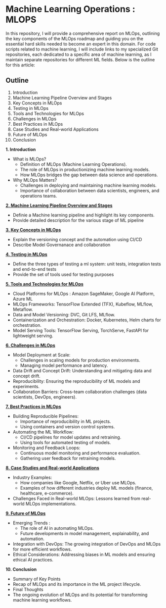 # Machine Learning Operations : MLOPS 

In this repository, I will provide a comprehensive report on MLOps, outlining the key components of the MLOps roadmap and guiding you on the essential hard skills needed to become an expert in this domain. 
For code scripts related to machine learning, I will include links to my specialized Git repositories, each dedicated to a specific area of machine learning, as I maintain separate repositories for different ML fields. 
Below is the outline for this article:
## Outline
1. Introduction
2. Machine Learning Pipeline Overview and Stages
3. Key Concepts in MLOps
4. Testing in MLOps
5. Tools and Technologies for MLOps
6. Challenges in MLOps
7. Best Practices in MLOps
8. Case Studies and Real-world Applications
9. Future of MLOps
10. Conclusion
 
**1. Introduction**
  - What is MLOps?
    - Definition of MLOps (Machine Learning Operations).
    - The role of MLOps in productionizing machine learning models.
    - How MLOps bridges the gap between data science and operations.
  - Why MLOps Matters?
    - Challenges in deploying and maintaining machine learning models.
    - Importance of collaboration between data scientists, engineers, and operations teams.
    
**[2. Machine Learning Pipeline Overview and Stages](pages/machine_learning_pipeline.md)**
  - Definie a Machine learning pipeline and highlight its key components.
  - Provide detailed description for the various stage of ML pipeline
    
**[3. Key Concepts in MLOps](pages/key_concepts_mlops.md)**
  - Explain the versioning concept and the automation using CI/CD
  - Describe Model Governanace and collaboration
    
**[4. Testing in MLOps]()**
  - Define the three types of testing a ml system: unit tests, integration tests and end-to-end tests
  - Provide the set of tools used for testing purposes
    
**[5. Tools and Technologies for MLOps](pages/tools_and_technologies.md)**
  - Cloud Platforms for MLOps : Amazon SageMaker, Google AI Platform, Azure ML
  - MLOps Frameworks: TensorFlow Extended (TFX), Kubeflow, MLflow, Metaflow.
  - Data and Model Versioning: DVC, Git LFS, MLflow.
  - Containerization and Orchestration: Docker, Kubernetes, Helm charts for orchestration.
  - Model Serving Tools: TensorFlow Serving, TorchServe, FastAPI for lightweight serving.

**[6. Challenges in MLOps]()**
  - Model Deployment at Scale: 
    - Challenges in scaling models for production environments.
    - Managing model performance and latency.
  - Data Drift and Concept Drift: Understanding and mitigating data and concept drift.
  - Reproducibility: Ensuring the reproducibility of ML models and experiments.
  - Collaboration Barriers: Cross-team collaboration challenges (data scientists, DevOps, engineers).

**[7. Best Practices in MLOps]()**
  - Building Reproducible Pipelines:
    - Importance of reproducibility in ML projects.
    - Using containers and version control systems.
  - Automating the ML Workflow: 
    - CI/CD pipelines for model updates and retraining.
    - Using tools for automated testing of models.
  - Monitoring and Feedback Loops:
    - Continuous model monitoring and performance evaluation.
    - Gathering user feedback for retraining models.

**[8. Case Studies and Real-world Applications]()**
  - Industry Examples:
    - How companies like Google, Netflix, or Uber use MLOps.
    - Examples of how different industries deploy ML models (finance, healthcare, e-commerce).
  - Challenges Faced in Real-world MLOps: Lessons learned from real-world MLOps implementations.

**[9. Future of MLOps]()**
  - Emerging Trends : 
    - The role of AI in automating MLOps.
    - Future developments in model management, explainability, and automation.
  - Integration with DevOps: The growing integration of DevOps and MLOps for more efficient workflows.
  - Ethical Considerations: Addressing biases in ML models and ensuring ethical AI practices.

**10. Conclusion**
  - Summary of Key Points
  - Recap of MLOps and its importance in the ML project lifecycle.
  - Final Thoughts
  - The ongoing evolution of MLOps and its potential for transforming machine learning workflows.

